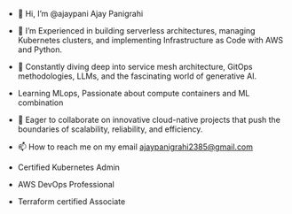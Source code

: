  - 👋 Hi, I’m @ajaypani Ajay Panigrahi
- 👀 I’m Experienced in building serverless architectures, managing Kubernetes clusters, and implementing Infrastructure as Code with AWS and Python.
- 🌱 Constantly diving deep into service mesh architecture, GitOps methodologies, LLMs, and the fascinating world of generative AI.
-  Learning MLops, Passionate about compute containers and ML combination
- 💞️ Eager to collaborate on innovative cloud-native projects that push the boundaries of scalability, reliability, and efficiency.
- 📫 How to reach me on my email ajaypanigrahi2385@gmail.com

- Certified Kubernetes Admin
- AWS DevOps Professional
- Terraform certified Associate
<!---
ajaypani/ajaypani is a ✨ special ✨ repository because its `README.md` (this file) appears on your GitHub profile.
You can click the Preview link to take a look at your changes.
--->

